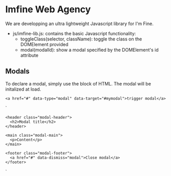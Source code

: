 # Imfine Web Agency

We are developping an ultra lightweight Javascript library for I'm Fine.

* js/imfine-lib.js: contains the basic Javascript functionality:
  * toggleClass(selector, className): toggle the class on the DOMElement provided
  * modal(modalId): show a modal specified by the DOMElement's id attribute

## Modals

To declare a modal, simply use the block of HTML. The modal will be initalized at load.

`<a href="#" data-type="modal" data-target="#mymodal">trigger modal</a>`

`<section class="modal" id="mymodal" tabindex="-1" role="dialog">

  <div class="modal-dialog">
  
    <header class="modal-header">      
      <h2>Modal title</h2>
    </header>
    
    <main class="modal-main">
      <p>Content</p>
    </main>
    
    <footer class="modal-footer">
      <a href="#" data-dismiss="modal">Close modal</a>
    </footer>
  
  </div>

</section>`